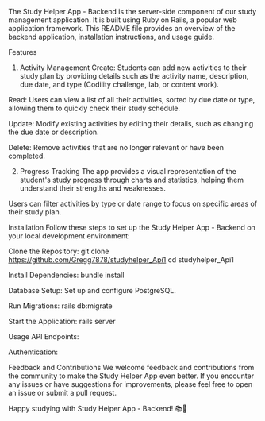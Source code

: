 The Study Helper App - Backend is the server-side component of our study management application. It is built using Ruby on Rails, a popular web application framework. This README file provides an overview of the backend application, installation instructions, and usage guide.

Features
1. Activity Management
Create: Students can add new activities to their study plan by providing details such as the activity name, description, due date, and type (Codility challenge, lab, or content work).

Read: Users can view a list of all their activities, sorted by due date or type, allowing them to quickly check their study schedule.

Update: Modify existing activities by editing their details, such as changing the due date or description.

Delete: Remove activities that are no longer relevant or have been completed.

2. Progress Tracking
The app provides a visual representation of the student's study progress through charts and statistics, helping them understand their strengths and weaknesses.

Users can filter activities by type or date range to focus on specific areas of their study plan.

Installation
Follow these steps to set up the Study Helper App - Backend on your local development environment:

Clone the Repository:
git clone https://github.com/Gregg7878/studyhelper_Api1
cd studyhelper_Api1

Install Dependencies:
bundle install

Database Setup:
Set up and configure PostgreSQL. 

Run Migrations:
rails db:migrate

Start the Application:
rails server


Usage
API Endpoints:


Authentication:


Feedback and Contributions
We welcome feedback and contributions from the community to make the Study Helper App even better. If you encounter any issues or have suggestions for improvements, please feel free to open an issue or submit a pull request.

Happy studying with Study Helper App - Backend! 📚🚀




